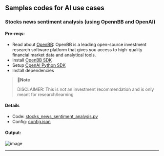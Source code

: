 ## Samples codes for AI use cases




### Stocks news sentiment analysis (using OpennBB and OpenAI)

#### Pre-reqs: 

- Read about [OpenBB](https://openbb.co/): OpenBB is a leading open-source investment research software platform that gives you access to high-quality financial market data and analytical tools.
- Install [OpenBB SDK](https://my.openbb.co/app/sdk/installation)
- Setup [OpenAI Python SDK](https://learn.microsoft.com/en-us/azure/cognitive-services/openai/quickstart?pivots=programming-language-python&tabs=command-line)
- Install dependencies

> 📍**Note**
>
> DISCLAIMER: This is not an investment recommendation and is only meant for research/learning

#### Details

- Code: [stocks_news_sentiment_analysis.py](https://github.com/gyanisinha/allthingsdata/blob/main/ai-samples/stocks_news_sentiment_analysis.py)
- Config: [config.json](https://github.com/gyanisinha/allthingsdata/blob/main/ai-samples/config.json)

#### Output:

  ![image](https://github.com/gyanisinha/allthingsdata/assets/87772005/e6f51ffb-af5a-46ad-9cc8-e6844fa7b784)

---
